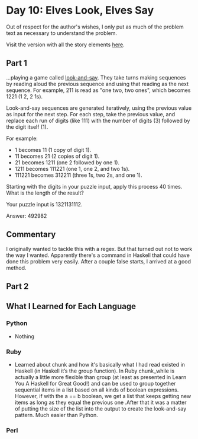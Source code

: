 # Day 10: Elves Look, Elves Say

Out of respect for the author's wishes, I only put as much of the problem text as necessary to understand the problem.

Visit the version with all the story elements [here](https://adventofcode.com/2015/day/10).

## Part 1

...playing a game called [look-and-say](https://adventofcode.com/2015/day/10). They take turns making sequences by reading aloud the previous sequence and using that reading as the next sequence. For example, 211 is read as "one two, two ones", which becomes 1221 (1 2, 2 1s).

Look-and-say sequences are generated iteratively, using the previous value as input for the next step. For each step, take the previous value, and replace each run of digits (like 111) with the number of digits (3) followed by the digit itself (1).

For example:

- 1 becomes 11 (1 copy of digit 1).
- 11 becomes 21 (2 copies of digit 1).
- 21 becomes 1211 (one 2 followed by one 1).
- 1211 becomes 111221 (one 1, one 2, and two 1s).
- 111221 becomes 312211 (three 1s, two 2s, and one 1).

Starting with the digits in your puzzle input, apply this process 40 times. What is the length of the result?

Your puzzle input is 1321131112.

Answer: 492982

## Commentary
I originally wanted to tackle this with a regex. But that turned out not to work the way I wanted. Apparently there's a command
in Haskell that could have done this problem very easily. After a couple false starts, I arrived at a good method.

## Part 2

## What I Learned for Each Language

### Python
- Nothing

### Ruby
- Learned about chunk and how it's basically what I had read existed in Haskell (in Haskell it’s the group function). In Ruby chunk_while is actually a little more flexible than group (at least as presented in Learn You A Haskell for Great Good!) and can be used to group together sequential items in a list based on all kinds of boolean expressions. However, if with the a == b boolean, we get a list that keeps getting new items as long as they equal the previous one .After that it was a matter of putting the size of the list into the output to create the look-and-say pattern. Much easier than Python.
    
### Perl